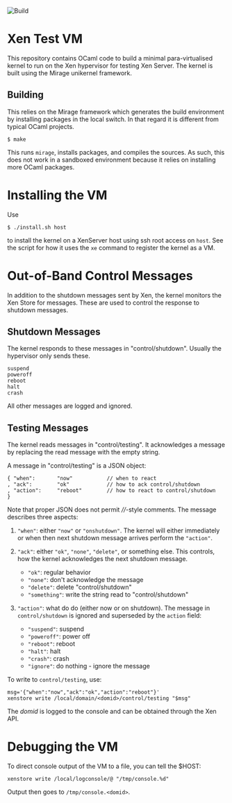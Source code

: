 <!-- vim: set ts=4 sw=4 et: -->

![Build](https://github.com/xapi-project/xen-test-vm/workflows/CI/badge.svg)

# Xen Test VM

This repository contains OCaml code to build a minimal para-virtualised
kernel to run on the Xen hypervisor for testing Xen Server. The kernel
is built using the Mirage unikernel framework.

## Building

This relies on the Mirage framework which generates the build
environment by installing packages in the local switch. In that regard
it is different from typical OCaml projects.

```
$ make
```

This runs `mirage`, installs packages, and compiles the sources. As
such, this does not work in a sandboxed environment because it relies on
installing more OCaml packages.

# Installing the VM

Use

```
$ ./install.sh host
```

to install the kernel on a XenServer host using ssh root access on
`host`. See the script for how it uses the `xe` command to register the
kernel as a VM.

# Out-of-Band Control Messages

In addition to the shutdown messages sent by Xen, the kernel monitors
the Xen Store for messages. These are used to control the response to
shutdown messages.

## Shutdown Messages

The kernel responds to these messages in "control/shutdown". Usually
the hypervisor only sends these.

    suspend  
    poweroff 
    reboot   
    halt     
    crash    

All other messages are logged and ignored. 

## Testing Messages

The kernel reads messages in "control/testing". It acknowledges a
message by replacing the read message with the empty string.

A message in "control/testing" is a JSON object: 

    { "when":       "now"           // when to react
    , "ack":        "ok"            // how to ack control/shutdown
    , "action":     "reboot"        // how to react to control/shutdown
    }

Note that proper JSON does not permit _//_-style comments.  The message
describes three aspects:

1. `"when"`: either `"now"` or `"onshutdown"`. The kernel will either
   immediately or when then next shutdown message arrives perform the
   `"action"`.

2. `"ack"`: either `"ok"`, `"none"`, `"delete"`, or something else. This
  controls, how the kernel acknowledges the next shutdown message.
    * `"ok"`: regular behavior
    * `"none"`: don't acknowledge the message
    * `"delete"`: delete "control/shutdown"
    * `"something"`: write the string read to "control/shutdown"

3. `"action"`: what do do (either now or on shutdown). The message in
   `control/shutdown` is ignored and superseded by the `action` field: 
    * `"suspend"`: suspend
    * `"poweroff"`: power off
    * `"reboot"`: reboot
    * `"halt"`: halt
    * `"crash"`: crash
    * `"ignore"`: do nothing - ignore the message

To write to `control/testing`, use:

    msg='{"when":"now","ack":"ok","action":"reboot"}'
    xenstore write /local/domain/<domid>/control/testing "$msg"

The _domid_ is logged to the console and can be obtained through the Xen
API.

# Debugging the VM

To direct console output of the VM to a file, you can tell the $HOST:

    xenstore write /local/logconsole/@ "/tmp/console.%d"

Output then goes to `/tmp/console.<domid>`.


